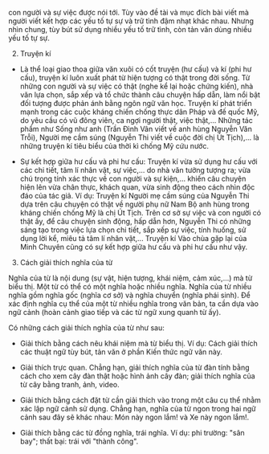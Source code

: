 con người và sự việc được nói tới. Tùy vào đề tài và mục đích bài viết mà người viết kết hợp các yếu tố tự sự và trữ tình đậm nhạt khác nhau. Nhưng nhìn chung, tùy bút sử dụng nhiều yếu tố trữ tình, còn tản văn dùng nhiều yếu tố tự sự.

2. Truyện kí

- Là thể loại giao thoa giữa văn xuôi có cốt truyện (hư cấu) và kí (phi hư cấu), truyện kí luôn xuất phát từ hiện tượng có thật trong đời sống. Từ những con người và sự việc có thật (nghe kể lại hoặc chứng kiến), nhà văn lựa chọn, sắp xếp và tổ chức thành câu chuyện hấp dẫn, làm nổi bật đối tượng được phản ánh bằng ngôn ngữ văn học. Truyện kí phát triển mạnh trong các cuộc kháng chiến chống thực dân Pháp và đế quốc Mỹ, do yêu cầu có vũ đông viên, ca ngợi người thật, việc thật,... Những tác phẩm như Sống như anh (Trần Đình Vân viết về anh hùng Nguyễn Văn Trỗi), Người mẹ cầm súng (Nguyễn Thi viết về cuộc đời chị Út Tịch),... là những truyện kí tiêu biểu của thời kì chống Mỹ cứu nước.

- Sự kết hợp giữa hư cấu và phi hư cấu: Truyện kí vừa sử dụng hư cấu với các chi tiết, tâm lí nhân vật, sự việc,... do nhà văn tưởng tượng ra; vừa chú trọng tính xác thực về con người và sự kiện,... khiến câu chuyện hiện lên vừa chân thực, khách quan, vừa sinh động theo cách nhìn độc đáo của tác giả. Ví dụ: Truyện kí Người mẹ cầm súng của Nguyễn Thi dựa trên câu chuyện có thật về người phụ nữ Nam Bộ anh hùng trong kháng chiến chống Mỹ là chị Út Tịch. Trên cơ sở sự việc và con người có thật ấy, để câu chuyện sinh động, hấp dẫn hơn, Nguyễn Thi có những sáng tạo trong việc lựa chọn chi tiết, sắp xếp sự việc, tính huống, sử dụng lời kể, miêu tả tâm lí nhân vật,... Truyện kí Vào chùa gặp lại của Minh Chuyên cũng có sự kết hợp giữa hư cấu và phi hư cấu như vậy.

3. Cách giải thích nghĩa của từ

Nghĩa của từ là nội dung (sự vật, hiện tượng, khái niệm, cảm xúc,...) mà từ biểu thị. Một từ có thể có một nghĩa hoặc nhiều nghĩa. Nghĩa của từ nhiều nghĩa gồm nghĩa gốc (nghĩa cơ sở) và nghĩa chuyển (nghĩa phái sinh). Để xác định nghĩa cụ thể của một từ nhiều nghĩa trong văn bản, ta cần dựa vào ngữ cảnh (hoàn cảnh giao tiếp và các từ ngữ xung quanh từ ấy).

Có những cách giải thích nghĩa của từ như sau:

- Giải thích bằng cách nêu khái niệm mà từ biểu thị. Ví dụ: Cách giải thích các thuật ngữ tùy bút, tản văn ở phần Kiến thức ngữ văn này.

- Giải thích trực quan. Chẳng hạn, giải thích nghĩa của từ đàn tính bằng cách cho xem cây đàn thật hoặc hình ảnh cây đàn; giải thích nghĩa của từ cây bằng tranh, ảnh, video.

- Giải thích bằng cách đặt từ cần giải thích vào trong một câu cụ thể nhằm xác lập ngữ cảnh sử dụng. Chẳng hạn, nghĩa của từ ngon trong hai ngữ cảnh sau đây sẽ khác nhau: Món này ngon lắm! và Xe này ngon lắm!.

- Giải thích bằng các từ đồng nghĩa, trái nghĩa. Ví dụ: phi trường: "sân bay"; thất bại: trái với "thành công".